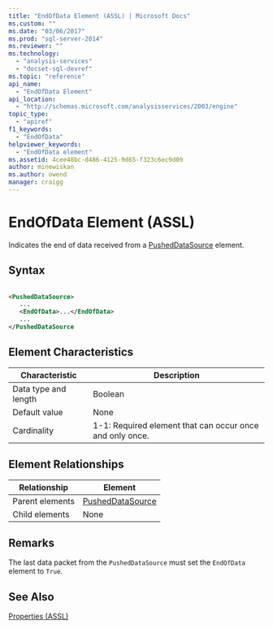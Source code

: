 ```yaml
---
title: "EndOfData Element (ASSL) | Microsoft Docs"
ms.custom: ""
ms.date: "03/06/2017"
ms.prod: "sql-server-2014"
ms.reviewer: ""
ms.technology: 
  - "analysis-services"
  - "docset-sql-devref"
ms.topic: "reference"
api_name: 
  - "EndOfData Element"
api_location: 
  - "http://schemas.microsoft.com/analysisservices/2003/engine"
topic_type: 
  - "apiref"
f1_keywords: 
  - "EndOfData"
helpviewer_keywords: 
  - "EndOfData element"
ms.assetid: 4cee48bc-d486-4125-9d65-f323c6ec9d09
author: minewiskan
ms.author: owend
manager: craigg
---
```

# EndOfData Element (ASSL)
  Indicates the end of data received from a [PushedDataSource](../data-type/datasource-data-type-assl.md) element.  
  
## Syntax  
  
```xml  
  
<PushedDataSource>  
   ...  
   <EndOfData>...</EndOfData>  
   ...  
</PushedDataSource  
```  
  
## Element Characteristics  
  
|Characteristic|Description|  
|--------------------|-----------------|  
|Data type and length|Boolean|  
|Default value|None|  
|Cardinality|1-1: Required element that can occur once and only once.|  
  
## Element Relationships  
  
|Relationship|Element|  
|------------------|-------------|  
|Parent elements|[PushedDataSource](../data-type/datasource-data-type-assl.md)|  
|Child elements|None|  
  
## Remarks  
 The last data packet from the `PushedDataSource` must set the `EndOfData` element to `True`.  
  
## See Also  
 [Properties &#40;ASSL&#41;](properties-assl.md)  
  
  

